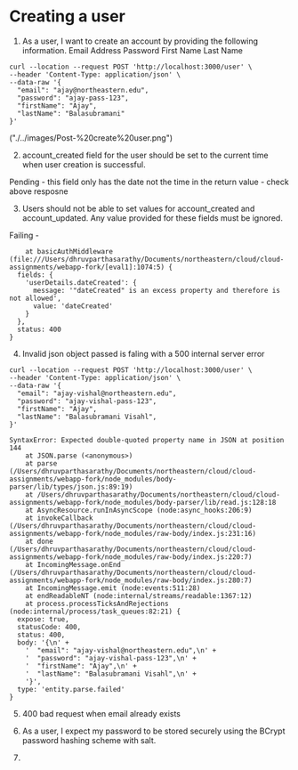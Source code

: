 
# Creating a user

1. As a user, I want to create an account by providing the following information.
Email Address
Password
First Name
Last Name

```shell
curl --location --request POST 'http://localhost:3000/user' \
--header 'Content-Type: application/json' \
--data-raw '{
  "email": "ajay@northeastern.edu",
  "password": "ajay-pass-123",
  "firstName": "Ajay",
  "lastName": "Balasubramani"
}'
```
("./../images/Post-%20create%20user.png")

2. account_created field for the user should be set to the current time when user creation is successful.

Pending - this field only has the date not the time in the return value - check above resposne

3. Users should not be able to set values for account_created and account_updated. Any value provided for these fields must be ignored.

Failing - 

```shell
    at basicAuthMiddleware (file:///Users/dhruvparthasarathy/Documents/northeastern/cloud/cloud-assignments/webapp-fork/[eval1]:1074:5) {
  fields: {
    'userDetails.dateCreated': {
      message: '"dateCreated" is an excess property and therefore is not allowed',
      value: 'dateCreated'
    }
  },
  status: 400
}
```

4. Invalid json object passed is faling with a 500 internal server error

```shell
curl --location --request POST 'http://localhost:3000/user' \
--header 'Content-Type: application/json' \
--data-raw '{
  "email": "ajay-vishal@northeastern.edu",
  "password": "ajay-vishal-pass-123",
  "firstName": "Ajay",
  "lastName": "Balasubramani Visahl",
}'

SyntaxError: Expected double-quoted property name in JSON at position 144
    at JSON.parse (<anonymous>)
    at parse (/Users/dhruvparthasarathy/Documents/northeastern/cloud/cloud-assignments/webapp-fork/node_modules/body-parser/lib/types/json.js:89:19)
    at /Users/dhruvparthasarathy/Documents/northeastern/cloud/cloud-assignments/webapp-fork/node_modules/body-parser/lib/read.js:128:18
    at AsyncResource.runInAsyncScope (node:async_hooks:206:9)
    at invokeCallback (/Users/dhruvparthasarathy/Documents/northeastern/cloud/cloud-assignments/webapp-fork/node_modules/raw-body/index.js:231:16)
    at done (/Users/dhruvparthasarathy/Documents/northeastern/cloud/cloud-assignments/webapp-fork/node_modules/raw-body/index.js:220:7)
    at IncomingMessage.onEnd (/Users/dhruvparthasarathy/Documents/northeastern/cloud/cloud-assignments/webapp-fork/node_modules/raw-body/index.js:280:7)
    at IncomingMessage.emit (node:events:511:28)
    at endReadableNT (node:internal/streams/readable:1367:12)
    at process.processTicksAndRejections (node:internal/process/task_queues:82:21) {
  expose: true,
  statusCode: 400,
  status: 400,
  body: '{\n' +
    '  "email": "ajay-vishal@northeastern.edu",\n' +
    '  "password": "ajay-vishal-pass-123",\n' +
    '  "firstName": "Ajay",\n' +
    '  "lastName": "Balasubramani Visahl",\n' +
    '}',
  type: 'entity.parse.failed'
}

```

5. 400 bad request when email already exists

[](./images/400%20bad%20request%20when%20email%20already%20exists.png)


6. As a user, I expect my password to be stored securely using the BCrypt password hashing scheme with salt.

[](./images//password%20saved%20in%20db.png)

7. 
